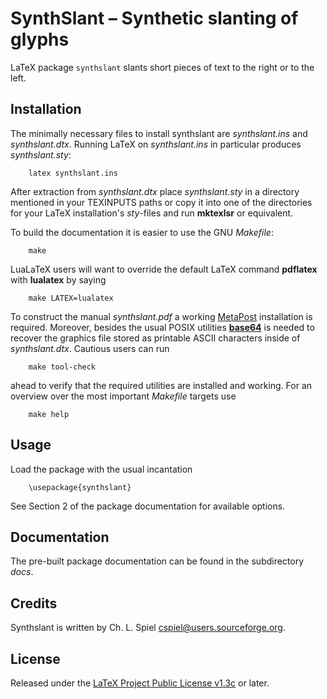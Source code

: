 #  SynthSlant &ndash; Synthetic slanting of glyphs

LaTeX package `synthslant` slants short pieces of text to the right or to the left.


##  Installation

The minimally necessary files to install synthslant are *synthslant.ins* and *synthslant.dtx*.
Running LaTeX on *synthslant.ins* in particular produces *synthslant.sty*:

        latex synthslant.ins

After extraction from *synthslant.dtx* place *synthslant.sty* in a directory mentioned in your
TEXINPUTS paths or copy it into one of the directories for your LaTeX installation's *sty*-files
and run **mktexlsr** or equivalent.

To build the documentation it is easier to use the GNU *Makefile*:

        make

LuaLaTeX users will want to override the default LaTeX command **pdflatex** with **lualatex** by
saying

        make LATEX=lualatex

To construct the manual *synthslant.pdf* a working [MetaPost](https://tug.org/metapost.html)
installation is required.  Moreover, besides the usual POSIX utilities
[**base64**](https://www.gnu.org/software/coreutils/manual/html_node/base64-invocation.html) is
needed to recover the graphics file stored as printable ASCII characters inside of
*synthslant.dtx*.  Cautious users can run

        make tool-check

ahead to verify that the required utilities are installed and working.
For an overview over the most important *Makefile* targets use

        make help


##  Usage

Load the package with the usual incantation

        \usepackage{synthslant}

See Section 2 of the package documentation for available options.


##  Documentation

The pre-built package documentation can be found in the subdirectory *docs*.


##  Credits

Synthslant is written by Ch. L. Spiel <cspiel@users.sourceforge.org>.


##  License

Released under the
[LaTeX Project Public License v1.3c](https://www.latex-project.org/lppl.txt)
or later.
